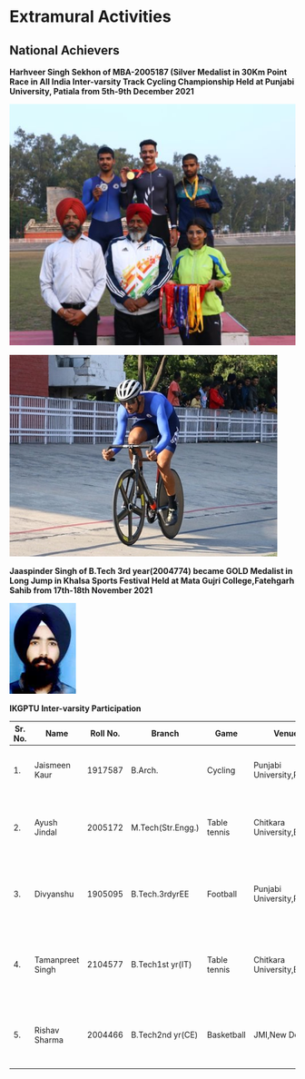 # Extramural Activities
## National Achievers  

<p align=justify>  

**Harhveer Singh Sekhon of MBA-2005187 (Silver Medalist in 30Km Point Race in All India Inter-varsity Track Cycling Championship Held at Punjabi University, Patiala from 5th-9th December 2021**    
</p>

![Harsh](Images/Star/1.jpg)

![Harshveer](Images/Star/2.jpeg)

<p align=justify> 

**Jaaspinder Singh of B.Tech 3rd year(2004774) became GOLD Medalist in Long Jump in Khalsa Sports Festival Held at Mata Gujri College,Fatehgarh Sahib  from 17th-18th November 2021**  
</p>

![Jaaspinder](Images/Star/7.jpg)  

**IKGPTU Inter-varsity Participation**


| Sr. No. | Name | Roll No. | Branch | Game | Venue | Dates | Photograph |
| - | -- | - | - |-| - | - | - |
| 1. | Jaismeen Kaur | 1917587 | B.Arch. |Cycling |Punjabi University,Patiala |5th-9th December 2021 | ![Jaismeen](Images/Star/4.jpg) |
| 2. | Ayush Jindal|2005172 | M.Tech(Str.Engg.) |Table tennis |Chitkara University,Baddi |30th December2021 to 2nd Januray2022 | ![Ayush](Images/Star/5.jpeg) |
| 3. | Divyanshu | 1905095 | B.Tech.3rdyrEE |Football |Punjabi University,Patiala |23rd-30th December 2021 | ![Divyanshu](Images/Star/6.jpg) |
| 4. | Tamanpreet Singh|2104577| B.Tech1st yr(IT) |Table tennis |Chitkara University,Baddi |30th December2021 to 2nd Januray2022 | ![Taman](Images/Star/8.jpeg) |
| 5. | Rishav Sharma|2004466| B.Tech2nd yr(CE) |Basketball |JMI,New Delhi|15th to 20th December2021  | ![Rishav](Images/Star/9.jpeg) |

